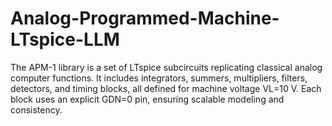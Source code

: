 # Analog-Programmed-Machine-LTspice-LLM
The APM-1 library is a set of LTspice subcircuits replicating classical analog computer functions. It includes integrators, summers, multipliers, filters, detectors, and timing blocks, all defined for machine voltage VL=10 V. Each block uses an explicit GDN=0 pin, ensuring scalable modeling and consistency.
